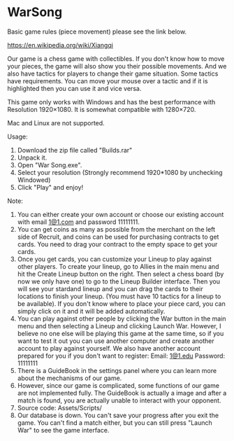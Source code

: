 # WarSong

Basic game rules (piece movement) please see the link below. 

https://en.wikipedia.org/wiki/Xiangqi

Our game is a chess game with collectibles. If you don't know how to move your pieces, the game will also show you their possible movements. And we also have tactics for players to change their game situation. Some tactics have requirements. You can move your mouse over a tactic and if it is highlighted then you can use it and vice versa.

This game only works with Windows and has the best performance with Resolution 1920×1080. It is somewhat compatible with 1280×720.

Mac and Linux are not supported.

Usage:
1. Download the zip file called "Builds.rar"
2. Unpack it.
3. Open "War Song.exe".
4. Select your resolution (Strongly recommend 1920*1080 by unchecking Windowed)
5. Click "Play" and enjoy!

Note:
1. You can either create your own account or choose our existing account with email 1@1.com and password 11111111.
2. You can get coins as many as possible from the merchant on the left side of Recruit, and coins can be used for purchasing contracts to get cards. You need to drag your contract to the empty space to get your cards.
3. Once you get cards, you can customize your Lineup to play against other players. To create your lineup, go to Allies in the main menu and hit the Create Lineup button on the right. Then select a chess board (by now we only have one) to go to the Lineup Builder interface. Then you will see your stardand lineup and you can drag the cards to their locations to finish your lineup. (You must have 10 tactics for a lineup to be available). If you don't know where to place your piece card, you can simply click on it and it will be added automatically.
4. You can play against other people by clicking the War button in the main menu and then selecting a Lineup and clicking Launch War. However, I believe no one else will be playing this game at the same time, so if you want to test it out you can use another computer and create another account to play against yourself. We also have another account prepared for you if you don't want to register: Email: 1@1.edu Password: 11111111
5. There is a GuideBook in the settings panel where you can learn more about the mechanisms of our game.
6. However, since our game is complicated, some functions of our game are not implemented fully. The GuideBook is actually a image and after a match is found, you are actually unable to interact with your opponent.
7. Source code: Assets/Scripts/
8. Our database is down. You can't save your progress after you exit the game. You can't find a match either, but you can still press "Launch War" to see the game interface.
